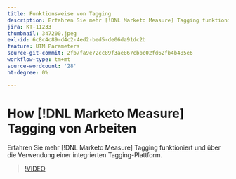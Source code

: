 ```yaml
---
title: Funktionsweise von Tagging
description: Erfahren Sie mehr [!DNL Marketo Measure] Tagging funktioniert und über die Verwendung einer integrierten Tagging-Plattform.
jira: KT-11233
thumbnail: 347200.jpeg
exl-id: 6c8c4c89-d4c2-4ed2-bed5-de06da91dc2b
feature: UTM Parameters
source-git-commit: 2fb7fa9e72cc89f3ae867cbbc02fd62fb4b485e6
workflow-type: tm+mt
source-wordcount: '28'
ht-degree: 0%

---
```


# How [!DNL Marketo Measure] Tagging von Arbeiten

Erfahren Sie mehr [!DNL Marketo Measure] Tagging funktioniert und über die Verwendung einer integrierten Tagging-Plattform.

>[!VIDEO](https://video.tv.adobe.com/v/347200/?quality=12&learn=on)

